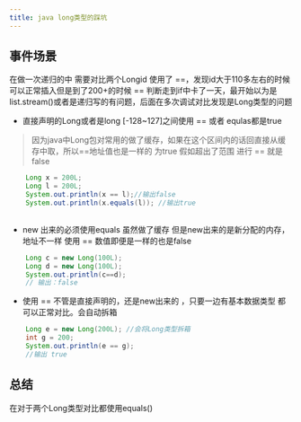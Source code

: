 ```yaml
---
title: java long类型的踩坑
---
```

## 事件场景
在做一次递归的中 需要对比两个Longid 使用了 ==，发现id大于110多左右的时候可以正常插入但是到了200+的时候 == 判断走到if中卡了一天，最开始以为是list.stream()或者是递归写的有问题，后面在多次调试对比发现是Long类型的问题

- 直接声明的Long或者是long [-128~127]之间使用 == 或者 equlas都是true

> 因为java中Long包对常用的做了缓存，如果在这个区间内的话回直接从缓存中取，所以==地址值也是一样的 为true 假如超出了范围 进行 == 就是false
``` java
    Long x = 200L;
    Long l = 200L;
    System.out.println(x == l);//输出false
    System.out.println(x.equals(l)); //输出true
    

```

- new 出来的必须使用equals 虽然做了缓存 但是new出来的是新分配的内存，地址不一样 使用 == 数值即便是一样的也是false
``` java
    Long c = new Long(100L);
    Long d = new Long(100L);
    System.out.println(c==d);
    // 输出：false
```

- 使用 == 不管是直接声明的，还是new出来的 ，只要一边有基本数据类型 都可以正常对比。会自动拆箱
``` java
    Long e = new Long(200L); //会将Long类型拆箱
    int g = 200;
    System.out.println(e == g);
    //输出 true
```

## 总结
在对于两个Long类型对比都使用equals() 